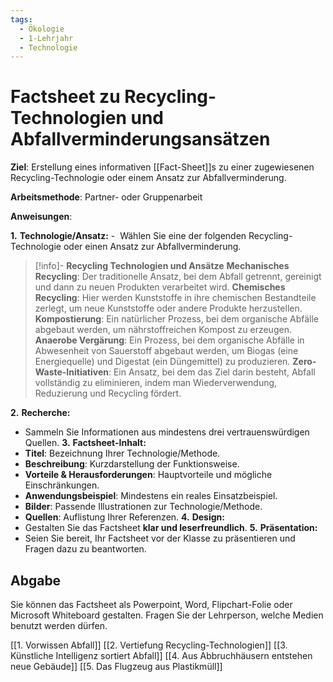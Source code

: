 ```yaml
---
tags:
  - Ökologie
  - 1-Lehrjahr
  - Technologie
---
```

# Factsheet zu Recycling-Technologien und Abfallverminderungsansätzen

**Ziel**: Erstellung eines informativen [[Fact-Sheet]]s zu einer zugewiesenen Recycling-Technologie oder einem Ansatz zur Abfallverminderung.

**Arbeitsmethode**: Partner- oder Gruppenarbeit

**Anweisungen**:

**1.** **Technologie/Ansatz:**
-  Wählen Sie eine der folgenden Recycling-Technologie oder einen Ansatz zur Abfallverminderung.

>[!info]- **Recycling Technologien und Ansätze**
>**Mechanisches Recycling**: Der traditionelle Ansatz, bei dem Abfall getrennt, gereinigt und dann zu neuen Produkten verarbeitet wird.
>**Chemisches Recycling**: Hier werden Kunststoffe in ihre chemischen Bestandteile zerlegt, um neue Kunststoffe oder andere Produkte herzustellen.
>**Kompostierung**: Ein natürlicher Prozess, bei dem organische Abfälle abgebaut werden, um nährstoffreichen Kompost zu erzeugen.
>**Anaerobe Vergärung**: Ein Prozess, bei dem organische Abfälle in Abwesenheit von Sauerstoff abgebaut werden, um Biogas (eine Energiequelle) und Digestat (ein Düngemittel) zu produzieren.
>**Zero-Waste-Initiativen**: Ein Ansatz, bei dem das Ziel darin besteht, Abfall vollständig zu eliminieren, indem man Wiederverwendung, Reduzierung und Recycling fördert.

**2.** **Recherche:**
- Sammeln Sie Informationen aus mindestens drei vertrauenswürdigen Quellen.
**3.** **Factsheet-Inhalt:**
- **Titel**: Bezeichnung Ihrer Technologie/Methode.
- **Beschreibung**: Kurzdarstellung der Funktionsweise.
- **Vorteile & Herausforderungen**: Hauptvorteile und mögliche Einschränkungen.
- **Anwendungsbeispiel**: Mindestens ein reales Einsatzbeispiel.
- **Bilder**: Passende Illustrationen zur Technologie/Methode.
- **Quellen**: Auflistung Ihrer Referenzen.
**4.** **Design:**
- Gestalten Sie das Factsheet **klar und leserfreundlich**.
**5.** **Präsentation:**
- Seien Sie bereit, Ihr Factsheet vor der Klasse zu präsentieren und Fragen dazu zu beantworten.
## Abgabe
Sie können das Factsheet als Powerpoint, Word, Flipchart-Folie oder Microsoft Whiteboard gestalten. Fragen Sie der Lehrperson, welche Medien benutzt werden dürfen.

[[1. Vorwissen Abfall]]
[[2. Vertiefung Recycling-Technologien]]
[[3. Künstliche Intelligenz sortiert Abfall]]
[[4. Aus Abbruchhäusern entstehen neue Gebäude]]
[[5. Das Flugzeug aus Plastikmüll]]